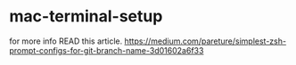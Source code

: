 # mac-terminal-setup

for more info READ this article. https://medium.com/pareture/simplest-zsh-prompt-configs-for-git-branch-name-3d01602a6f33
